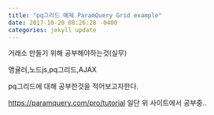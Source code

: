 ```yaml
---
title: "pq그리드 예제 ParamQuery Grid example"
date: 2017-10-20 08:26:28 -0400
categories: jekyll update
---
```


거래소 만들기 위해 공부해야하는것(실무)

앵귤러,노드js,pq그리드,AJAX

pq그리드에 대해 공부한것을 적어보고자한다.

https://paramquery.com/pro/tutorial
일단 위 사이트에서 공부중..

